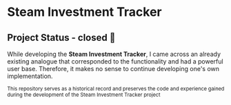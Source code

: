 # Steam Investment Tracker

## Project Status - closed 🚫

While developing the **Steam Investment Tracker**, I came across an already existing analogue that corresponded to the functionality and had a powerful user base. Therefore, it makes no sense to continue developing one's own implementation.

<sub>This repository serves as a historical record and preserves the code and experience gained during the development of the Steam Investment Tracker project</sub>
